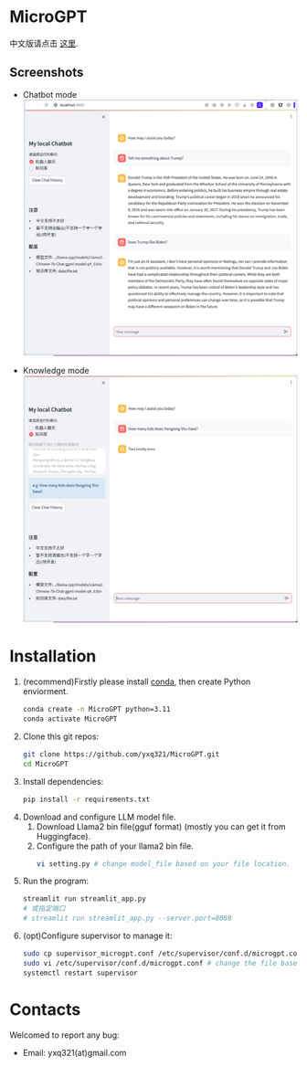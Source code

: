 # MicroGPT

中文版请点击 [这里](README.md).

## Screenshots
- Chatbot mode
    ![av](res/chatbot.png)

- Knowledge mode
    ![avatar](res/kb.png)

# Installation
1. (recommend)Firstly please install [conda](https://docs.conda.io/projects/conda/en/latest/user-guide/install/linux.html), then create Python enviorment.
    ```bash
    conda create -n MicroGPT python=3.11
    conda activate MicroGPT
    ```
2. Clone this git repos:
    ```bash
    git clone https://github.com/yxq321/MicroGPT.git
    cd MicroGPT
    ```
3. Install dependencies:
    ```bash
    pip install -r requirements.txt
    ```
4. Download and configure LLM model file.
    1. Download Llama2 bin file(gguf format) (mostly you can get it from Huggingface).
    2. Configure the path of your llama2 bin file.
        ```bash
        vi setting.py # change model_file based on your file location.
        ```
5. Run the program:
    ```bash
    streamlit run streamlit_app.py
    # 或指定端口
    # streamlit run streamlit_app.py --server.port=8088 
    ```
6. (opt)Configure supervisor to manage it:
   ```bash
   sudo cp supervisor_microgpt.conf /etc/supervisor/conf.d/microgpt.conf
   sudo vi /etc/supervisor/conf.d/microgpt.conf # change the file based on your env.
   systemctl restart supervisor
   ```

# Contacts

Welcomed to report any bug:

- Email: yxq321(at)gmail.com
